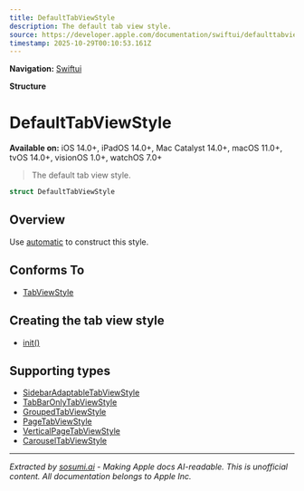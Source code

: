 ```yaml
---
title: DefaultTabViewStyle
description: The default tab view style.
source: https://developer.apple.com/documentation/swiftui/defaulttabviewstyle
timestamp: 2025-10-29T00:10:53.161Z
---
```


**Navigation:** [Swiftui](/documentation/swiftui)

**Structure**

# DefaultTabViewStyle

**Available on:** iOS 14.0+, iPadOS 14.0+, Mac Catalyst 14.0+, macOS 11.0+, tvOS 14.0+, visionOS 1.0+, watchOS 7.0+

> The default tab view style.

```swift
struct DefaultTabViewStyle
```

## Overview

Use [automatic](/documentation/swiftui/tabviewstyle/automatic) to construct this style.

## Conforms To

- [TabViewStyle](/documentation/swiftui/tabviewstyle)

## Creating the tab view style

- [init()](/documentation/swiftui/defaulttabviewstyle/init())

## Supporting types

- [SidebarAdaptableTabViewStyle](/documentation/swiftui/sidebaradaptabletabviewstyle)
- [TabBarOnlyTabViewStyle](/documentation/swiftui/tabbaronlytabviewstyle)
- [GroupedTabViewStyle](/documentation/swiftui/groupedtabviewstyle)
- [PageTabViewStyle](/documentation/swiftui/pagetabviewstyle)
- [VerticalPageTabViewStyle](/documentation/swiftui/verticalpagetabviewstyle)
- [CarouselTabViewStyle](/documentation/swiftui/carouseltabviewstyle)

---

*Extracted by [sosumi.ai](https://sosumi.ai) - Making Apple docs AI-readable.*
*This is unofficial content. All documentation belongs to Apple Inc.*
